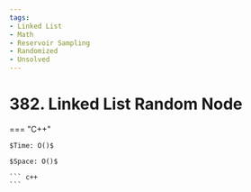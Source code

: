 ```yaml
---
tags:
- Linked List
- Math
- Reservoir Sampling
- Randomized
- Unsolved
---
```



# 382. Linked List Random Node

=== "C++"

    $Time: O()$

    $Space: O()$

    ``` c++
    ```